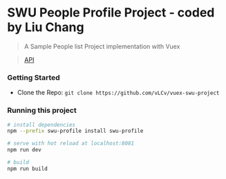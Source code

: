 # SWU People Profile Project - coded by Liu Chang

> A Sample People list Project implementation with Vuex

> [API](https://swapi.co)


### Getting Started

- Clone the Repo: `git clone https://github.com/vLCv/vuex-swu-project`


### Running this project

```bash
# install dependencies
npm --prefix swu-profile install swu-profile

# serve with hot reload at localhost:8081
npm run dev

# build
npm run build
```



